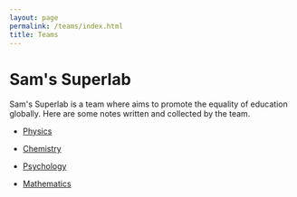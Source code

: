 ```yaml
---
layout: page
permalink: /teams/index.html
title: Teams
---
```


# Sam's Superlab
Sam's Superlab is a team where aims to promote the equality of education globally. Here are some notes written and collected by the team.

- [Physics]()

- [Chemistry]()

- [Psychology](https://sam-superlab.github.io/Superlab/Psychology/Psychology-Topics/)

- [Mathematics]()


